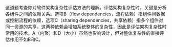 这道题考查你对软件架构复杂性评估方法的理解。评估架构复杂性时，关键是分析各组件之间的依赖关系。选项B（flow dependencies，流程依赖）指组件间数据或控制流程的依赖，选项C（sharing dependencies，共享依赖）指多个组件对同一资源的共享。这两种依赖会增加系统整体的复杂性，因此是评估架构复杂性时常用的技术。A（内聚）和D（大小）虽然也影响设计，但对整体复杂性的直接评估作用不如B和C。